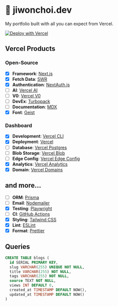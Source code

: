 # 🚧 jiwonchoi.dev

My portfolio built with all you can expect from Vercel.

[![Deploy with Vercel](https://vercel.com/button)](https://vercel.com/new/clone?repository-url=https%3A%2F%2Fgithub.com%2Fdevjiwonchoi%2Fjiwonchoi.dev)

## Vercel Products

### Open-Source

- [x] **Framework**: [Next.js](https://nextjs.org)
- [x] **Fetch Data**: [SWR](https://swr.vercel.app)
- [x] **Authentication**: [NextAuth.js](https://next-auth.js.org)
- [ ] **AI**: [Vercel AI](https://vercel.com/ai)
- [ ] **V0**: [Vercel V0](https://v0.dev)
- [ ] **DevEx**: [Turbopack](https://turbo.build/pack/docs)
- [ ] **Documentation**: [MDX](https://mdxjs.com)
- [x] **Font**: [Geist](https://vercel.com/font)

### Dashboard

- [x] **Development**: [Vercel CLI](https://vercel.com/cli)
- [x] **Deployment**: [Vercel](https://vercel.com)
- [ ] **Database**: [Vercel Postgres](https://vercel.com/storage/postgres)
- [ ] **Blob Storage**: [Vercel Blob](https://vercel.com/storage/blob)
- [ ] **Edge Config**: [Vercel Edge Config](https://vercel.com/storage/edge-config)
- [x] **Analytics**: [Vercel Analytics](https://vercel.com/analytics)
- [x] **Domain**: [Vercel Domains](https://vercel.com/domains)

## and more...

- [ ] **ORM**: [Prisma](https://prisma.io)
- [ ] **Email**: [Nodemailer](https://nodemailer.com)
- [x] **Testing**: [Playwright](https://playwright.dev)
- [ ] **CI**: [GitHub Actions](https://github.com/features/actions)
- [x] **Styling**: [Tailwind CSS](https://tailwindcss.com)
- [x] **Lint**: [ESLint](https://eslint.org)
- [x] **Format**: [Prettier](https://prettier.io)

## Queries

```sql
CREATE TABLE blogs (
  id SERIAL PRIMARY KEY,
  slug VARCHAR(255) UNIQUE NOT NULL,
  title VARCHAR(255) NOT NULL,
  tags VARCHAR(255) NOT NULL,
  source TEXT NOT NULL,
  views INT DEFAULT 0,
  created_at TIMESTAMP DEFAULT NOW(),
  updated_at TIMESTAMP DEFAULT NOW()
)
```
